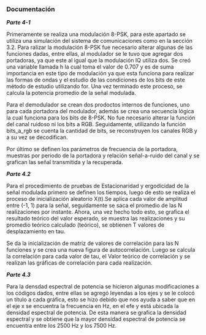 ### Documentación
***Parte 4-1***

Primeramente se realiza una modulación 8-PSK, para este apartado se utiliza una simulación del sistema de comunicaciones como en la sección 3.2.
Para ralizar la modulación 8-PSK fue necesario alterar algunas de las funciones dadas, entre ellas, al modulador se le tuvo que agregar dos portadoras, ya que este al igual que la modulación IQ utiliza dos.
Se creó una variable llamada h la cual toma el valor de 0.707 y es de suma importancia en este tipo de modulación ya que esta funciona para realizar las formas de ondas y el estudio de las condiciones de los bits de este método de estudio utilizando for. Una vez terminado este proceso, se calcula la potencia promedio de la señal modulada.

Para el demodulador se crean dos prodoctos internos de funciones, uno para cada portadora del modulador, además se crea una secuencia lógica la cual funciona para los bits de 8-PSK. No fue necesario alterar la función del canal ruidoso ni los bits a RGB.
Seguidamente, utilizando la función bits_a_rgb se cuenta la cantidad de bits, se reconstruyen los canales RGB y a su vez se decodifican.

Por último se definen los parámetros de frecuencia de la portadora, muestras por periodo de la portadora y relación señal-a-ruido del canal y se grafican las señal transmitida y la recuperada.


***Parte 4.2***

Para el procedimiento de pruebas de Estacionaridad y ergodicidad de la señal modulada primero se definen los tiempos, luego de esto se realiza el proceso de inicialización aleatorio X(t).Se aplica cada valor de amplitud entre (-1, 1) para la señal, seguidamente se saca el promedio de las N realizaciones por instante.
Ahora, una vez hecho todo esto, se grafica el resultado teórico del valor esperado, se muestra las realizaciones y su promedio teórico calculado (teórico), se obtienen T valores de desplazamiento en tau.

Se da la inicialización de matriz de valores de correlación para las N funciones y se crea una nueva figura de autocorrelación. Luego se calcula la correlación para cada valor de tau, el Valor teórico de correlación y se realizan las gráficas de correlación para cada realización.


***Parte 4.3***

Para la densdad espectral de potencia se hicieron algunas modificaciones a los códigos dados, entre ellas se agregó leyendas a los ejes y se le colocó un título a cada gráfica, esto se hizo debido que nos ayuda a saber que en el eje x se encuentra la frecuencia en Hz, en el efe y está ubicada la densidad espectral de potencia.
De esta manera se grafica la densidad espectral y se obtiene que la mayor densidad espectral de potencia se encuentra entre los 2500 Hz y los 7500 Hz.
